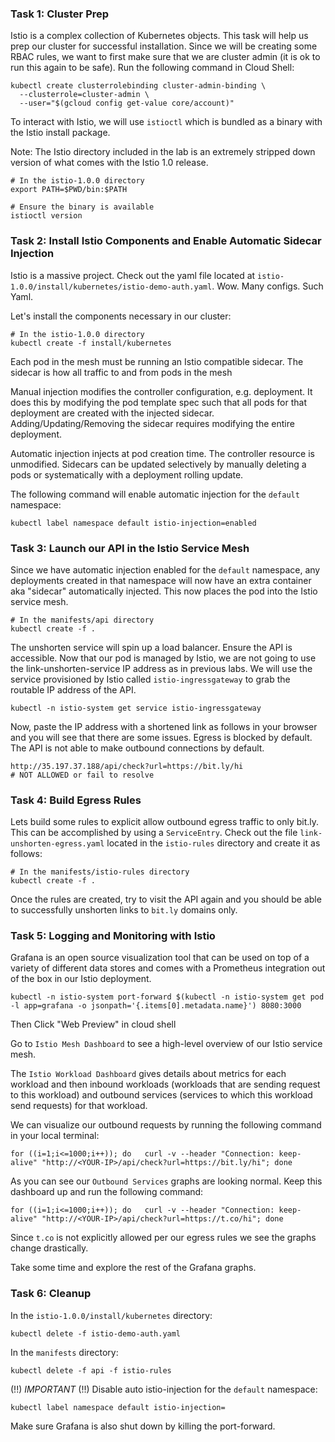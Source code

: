 ### Task 1: Cluster Prep
Istio is a complex collection of Kubernetes objects. This task will help us prep our cluster for successful installation. Since we will be creating some RBAC rules, we want to first make sure that we are cluster admin (it is ok to run this again to be safe). Run the following command in Cloud Shell:
```
kubectl create clusterrolebinding cluster-admin-binding \
  --clusterrole=cluster-admin \
  --user="$(gcloud config get-value core/account)"
```

To interact with Istio, we will use `istioctl` which is bundled as a binary with the Istio install package. 

Note: The Istio directory included in the lab is an extremely stripped down version of what comes with the Istio 1.0 release.
```
# In the istio-1.0.0 directory
export PATH=$PWD/bin:$PATH

# Ensure the binary is available
istioctl version
```

### Task 2: Install Istio Components and Enable Automatic Sidecar Injection
Istio is a massive project. Check out the yaml file located at `istio-1.0.0/install/kubernetes/istio-demo-auth.yaml`. Wow. Many configs. Such Yaml.

Let's install the components necessary in our cluster:
```
# In the istio-1.0.0 directory 
kubectl create -f install/kubernetes
```
Each pod in the mesh must be running an Istio compatible sidecar. The sidecar is how all traffic to and from pods in the mesh

Manual injection modifies the controller configuration, e.g. deployment. It does this by modifying the pod template spec such that all pods for that deployment are created with the injected sidecar. Adding/Updating/Removing the sidecar requires modifying the entire deployment.

Automatic injection injects at pod creation time. The controller resource is unmodified. Sidecars can be updated selectively by manually deleting a pods or systematically with a deployment rolling update.

The following command will enable automatic injection for the `default` namespace:
```
kubectl label namespace default istio-injection=enabled
```

### Task 3: Launch our API in the Istio Service Mesh
Since we have automatic injection enabled for the `default` namespace, any deployments created in that namespace will now have an extra container aka "sidecar" automatically injected. This now places the pod into the Istio service mesh.
```
# In the manifests/api directory
kubectl create -f .
```
The unshorten service will spin up a load balancer. Ensure the API is accessible. Now that our pod is managed by Istio, we are not going to use the link-unshorten-service IP address as in previous labs. We will use the service provisioned by Istio called `istio-ingressgateway` to grab the routable IP address of the API.
```
kubectl -n istio-system get service istio-ingressgateway
```

Now, paste the IP address with a shortened link as follows in your browser and you will see that there are some issues. Egress is blocked by default. The API is not able to make outbound connections by default.
```
http://35.197.37.188/api/check?url=https://bit.ly/hi
# NOT ALLOWED or fail to resolve 
```

### Task 4: Build Egress Rules
Lets build some rules to explicit allow outbound egress traffic to only bit.ly. This can be accomplished by using a `ServiceEntry`. Check out the file `link-unshorten-egress.yaml` located in the `istio-rules` directory and create it as follows:

```
# In the manifests/istio-rules directory
kubectl create -f .
```

Once the rules are created, try to visit the API again and you should be able to successfully unshorten links to `bit.ly` domains only. 

### Task 5: Logging and Monitoring with Istio

Grafana is an open source visualization tool that can be used on top of a variety of different data stores and comes with a Prometheus integration out of the box in our Istio deployment.
```
kubectl -n istio-system port-forward $(kubectl -n istio-system get pod -l app=grafana -o jsonpath='{.items[0].metadata.name}') 8080:3000
```
Then Click "Web Preview" in cloud shell

Go to `Istio Mesh Dashboard` to see a high-level overview of our Istio service mesh.

The `Istio Workload Dashboard`  gives details about metrics for each workload and then inbound workloads (workloads that are sending request to this workload) and outbound services (services to which this workload send requests) for that workload.

We can visualize our outbound requests by running the following command in your local terminal:
```
for ((i=1;i<=1000;i++)); do   curl -v --header "Connection: keep-alive" "http://<YOUR-IP>/api/check?url=https://bit.ly/hi"; done
```

As you can see our `Outbound Services` graphs are looking normal. Keep this dashboard up and run the following command:

```
for ((i=1;i<=1000;i++)); do   curl -v --header "Connection: keep-alive" "http://<YOUR-IP>/api/check?url=https://t.co/hi"; done
```

Since `t.co` is not explicitly allowed per our egress rules we see the graphs change drastically.

Take some time and explore the rest of the Grafana graphs.

### Task 6: Cleanup
In the `istio-1.0.0/install/kubernetes` directory:
```
kubectl delete -f istio-demo-auth.yaml
```

In the `manifests` directory:
```
kubectl delete -f api -f istio-rules
```
(!!) *IMPORTANT* (!!)  Disable auto istio-injection for the `default` namespace:
```
kubectl label namespace default istio-injection=
```
Make sure Grafana is also shut down by killing the port-forward.
